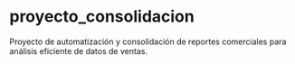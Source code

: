# proyecto_consolidacion
Proyecto de automatización y consolidación de reportes comerciales para análisis eficiente de datos de ventas.
